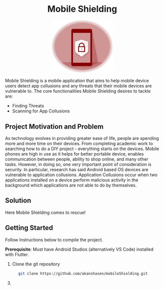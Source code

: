 <h1 align="center">Mobile Shielding</h1>
<p align="center">
  <img width="200" src="https://github.com/akanshasen/mobileShielding/blob/master/assets/MobileShieldingLogo.jpg" alt="Mobile Shielding Logo">
</p>

Mobile Shielding is a mobile application that aims to help mobile device users detect app collusions and any threats that their mobile devices are vulnerable to. The core functionalities Mobile Shielding desires to tackle are:
* Finding Threats
* Scanning for App Collusions

## Project Motivation and Problem
As technology evolves in providing greater ease of life, people are spending more and more time on their devices. From completing academic work to searching how to do a DIY project - everything starts on the devices. Mobile phones are high in use as it helps for better portable device, enables communication between people, ability to shop online, and many other tasks. However, in doing so, one very important point of consideration is security. In particular, research has said Android based OS devices are vulnerable to application collusions. 
Application Collusions occur when two applications installed on a device perform malicious activity in the background which applications are not able to do by themselves.

## Solution
Here Mobile Shielding comes to rescue! 


## Getting Started
Follow Instructions below to compile the project. 

<b>Prerequisite</b>: Must have Android Studios (alternatively VS Code) installed with Flutter.

1. Clone the git repository 
```sh
      git clone https://github.com/akanshasen/mobileShielding.git 
```
3. 


